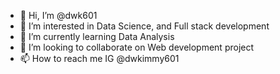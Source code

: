 - 👋 Hi, I’m @dwk601
- 👀 I’m interested in Data Science, and Full stack development
- 🌱 I’m currently learning Data Analysis
- 💞️ I’m looking to collaborate on Web development project
- 📫 How to reach me IG @dwkimmy601

<!---
dwk601/dwk601 is a ✨ special ✨ repository because its `README.md` (this file) appears on your GitHub profile.
You can click the Preview link to take a look at your changes.
--->

